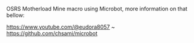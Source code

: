 OSRS Motherload Mine macro using Microbot, more information on that bellow:

https://www.youtube.com/@eudora8057 ~ https://github.com/chsami/microbot
